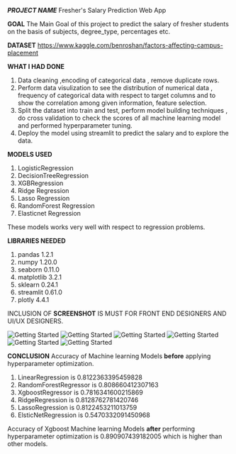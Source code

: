 ***PROJECT NAME***
Fresher's Salary Prediction Web App 

**GOAL**
The Main Goal of this project to predict the salary of fresher students on the basis of subjects, degree_type, percentages etc.

**DATASET**
https://www.kaggle.com/benroshan/factors-affecting-campus-placement

**WHAT I HAD DONE**

1. Data cleaning ,encoding  of categorical data , remove duplicate rows.
2. Perform data visulization to see the distribution of numerical data , frequency of categorical data with respect to target columns and to show the correlation among given information, feature selection.
3. Split the dataset into train and test, perform model building techniques , do cross validation to check the scores of all machine learning model and performed hyperparameter tuning.
4. Deploy the model using streamlit to predict the salary and to explore the data.

**MODELS USED**
1. LogisticRegression
2. DecisionTreeRegression
3. XGBRegression
4. Ridge Regression
5. Lasso Regression
6. RandomForest Regression
7. Elasticnet Regression

These models works very well with respect to regression problems.


**LIBRARIES NEEDED**
1. pandas 1.2.1
2. numpy 1.20.0
3. seaborn 0.11.0
4. matplotlib 3.2.1
5. sklearn 0.24.1
6. streamlit 0.61.0
7. plotly 4.4.1

INCLUSION OF **SCREENSHOT** IS MUST FOR FRONT END DESIGNERS AND UI/UX DESIGNERS.

![Getting Started](s1.png)
![Getting Started](s2.png)
![Getting Started](s3.png)
![Getting Started](s4.png)
![Getting Started](s5.png)
![Getting Started](s6.png)


**CONCLUSION**
Accuracy of Machine learning Models **before** applying hyperparameter optimization.

1. LinearRegression is 0.8122363395459828
2. RandomForestRegressor is 0.808660412307163
3. XgboostRegressor is 0.7816341600215869
4. RidgeRegression is 0.8128762781420746
5. LassoRegression is 0.8122453211013759
6. ElsticNetRegression is 0.5470332091450968

Accuracy of Xgboost Machine learning Models **after** performing hyperparameter optimization is
 0.890907439182005 which is higher than other models.
